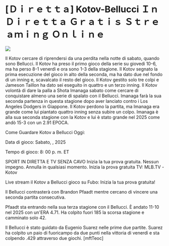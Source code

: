 # [Ｄｉｒｅｔｔａ] Kotov-Bellucci Ｉｎ Ｄｉｒｅｔｔａ Ｇｒａｔｉｓ Ｓｔｒｅａｍｉｎｇ Ｏｎｌｉｎｅ  
  
  
[![](https://i.imgur.com/qSNzIqt.png)](https://movie.rssnews.media/olCizMm.php)  
  
Il Kotov cercare di riprendersi da una perdita nella notte di sabato, quando sono Bellucci. Il Kotov ha preso il primo gioco della serie su giovedi 10-6, ma ha perso 8-1 venerdì e ora sono 1-3 della stagione. Il Kotov segnato la prima esecuzione del gioco in alto della seconda, ma ha dato due nel fondo di un inning e, scavalcato il resto del gioco. Il Kotov gestito solo tre colpi e Jameson Taillon ha dato sei eseguito in quattro e un terzo inning. Il Kotov volontà di dare la palla a Shota Imanaga sabato come cercare di conquistare almeno una serie di spalato con il Bellucci. Imanaga farà la sua seconda partenza in questa stagione dopo aver lanciato contro i Los Angeles Dodgers in Giappone. Il Kotov perdono la partita, ma Imanaga era grande come lui piantato quattro inning senza subire un colpo. Imanaga è alla sua seconda stagione con la Kotov e lui è stato grande nel 2025 come andò 15-3 con un 2.91 EPOCA.

Come Guardare Kotov a Bellucci Oggi:

Data di gioco: Sabato, , 2025

Tempo di gioco: 8: 00 p. m. ET

SPORT IN DIRETTA E TV SENZA CAVO
Inizia la tua prova gratuita. Nessun impegno. Annulla in qualsiasi momento.
Inizia la prova gratuita
TV: MLB.TV -Kotov

Live stream il Kotov a Bellucci gioco su Fubo: Inizia la tua prova gratuita!

Il Bellucci contrasterà con Brandon Pfaadt mentre cercano di vincere una seconda partita consecutiva.

Pfaadt sta entrando nella sua terza stagione con il Bellucci. È andato 11-10 nel 2025 con un'ERA 4.71. Ha colpito fuori 185 la scorsa stagione e camminato solo 42.

Il Bellucci è stato guidato da Eugenio Suarez nelle prime due partite. Suarez ha colpito un paio di fuoricampo da due punti nella vittoria di venerdì e sta colpendo .429 attraverso due giochi. [mftTeoc]